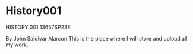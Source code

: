 # History001
HISTORY 001 13657SP23E

By John Saldivar Alarcon
This is the place where I will store and upload all my work.
